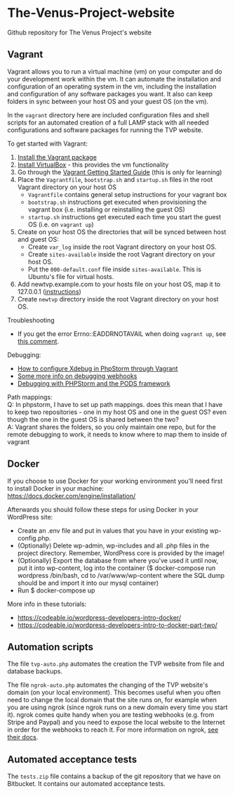 # The-Venus-Project-website
Github repository for The Venus Project's website

## Vagrant
Vagrant allows you to run a virtual machine (vm) on your computer and do your development work within the vm. It can automate the installation and configuration of an operating system in the vm, including the installation and configuration of any software packages you want. It also can keep folders in sync between your host OS and your guest OS (on the vm). 

In the `vagrant` directory here are included configuration files and shell scripts for an automated creation of a full LAMP stack with all needed configurations and software packages for running the TVP website.

To get started with Vagrant:  
1. [Install the Vagrant package](https://www.vagrantup.com/downloads.html)
2. [Install VirtualBox](https://www.virtualbox.org/wiki/Downloads) - this provides the vm functionality
3. Go through the [Vagrant Getting Started Guide](https://www.vagrantup.com/intro/getting-started/) (this is only for learning)
4. Place the `Vagrantfile`, `bootstrap.sh` and `startup.sh` files in the root Vagrant directory on your host OS
    - `Vagrantfile` contains general setup instructions for your vagrant box
    - `bootstrap.sh` instructions get executed when provisioning the vagrant box (i.e. installing or reinstalling the guest OS)
    - `startup.sh` instructions get executed each time you start the guest OS (i.e. on `vagrant up`)
4. Create on your host OS the directories that will be synced between host and guest OS:
    - Create `var_log` inside the root Vagrant directory on your host OS.  
    - Create `sites-available` inside the root Vagrant directory on your host OS.
    - Put the `000-default.conf` file inside `sites-available`. This is Ubuntu's file for virtual hosts.
5. Add newtvp.example.com to your hosts file on your host OS, map it to 127.0.0.1 ([instructions](https://support.rackspace.com/how-to/modify-your-hosts-file/))
6. Create `newtvp` directory inside the root Vagrant directory on your host OS.

Troubleshooting  
- If you get the error Errno::EADDRNOTAVAIL when doing `vagrant up`, see [this comment](https://github.com/mitchellh/vagrant/issues/3031#issuecomment-288570525).

Debugging:  
- [How to configure Xdebug in PhpStorm through Vagrant](https://danemacmillan.com/how-to-configure-xdebug-in-phpstorm-through-vagrant/#content-remote-debugger-v8)
- [Some more info on debugging webhooks](http://www.devinzuczek.com/anything-at-all/i-have-xdebug-and-php-is-slow/ )
- [Debugging with PHPStorm and the PODS framework](https://docs.google.com/document/d/1WOzgYlU8PnJ99ScRePumfUwg645vmuE4v5MyshOYF4M/edit)

Path mappings:  
Q: In phpstorm, I have to set up path mappings. does this mean that I have to keep two repositories - one in my host OS and one in the guest OS? even though the one in the guest OS is shared between the two?  
A: Vagrant shares the folders, so you only maintain one repo, but for the remote debugging to work, it needs to know where to map them to inside of vagrant

## Docker

If you choose to use Docker for your working environment you'll need first to install Docker in your machine:
https://docs.docker.com/engine/installation/

Afterwards you should follow these steps for using Docker in your WordPress site:

- Create an .env file and put in values that you have in your existing wp-config.php.
- (Optionally) Delete wp-admin, wp-includes and all .php files in the project directory. Remember, WordPress core is provided by the image!
- (Optionally) Export the database from where you've used it until now, put it into wp-content, log into the container ($ docker-compose run wordpress /bin/bash, cd to /var/www/wp-content where the SQL dump should be and import it into our mysql container)
- Run $ docker-compose up

More info in these tutorials:
- https://codeable.io/wordpress-developers-intro-docker/
- https://codeable.io/wordpress-developers-intro-to-docker-part-two/

## Automation scripts
The file `tvp-auto.php` automates the creation the TVP website from file and database backups.

The file `ngrok-auto.php` automates the changing of the TVP website's domain (on your local environment). This becomes useful when you often need to change the local domain that the site runs on, for example when you are using ngrok (since ngrok runs on a new domain every time you start it). ngrok comes quite handy when you are testing webhooks (e.g. from Stripe and Paypal) and you need to expose the local website to the Internet in order for the webhooks to reach it. For more information on ngrok, [see their docs](https://ngrok.com/docs).

## Automated acceptance tests
The `tests.zip` file contains a backup of the git repository that we have on Bitbucket. It contains our automated acceptance tests.
